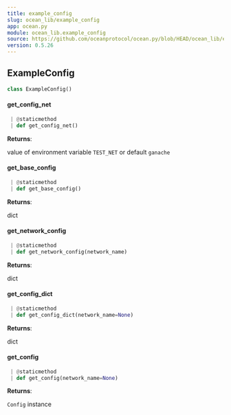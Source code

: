 ```yaml
---
title: example_config
slug: ocean_lib/example_config
app: ocean.py
module: ocean_lib.example_config
source: https://github.com/oceanprotocol/ocean.py/blob/HEAD/ocean_lib/example_config.py
version: 0.5.26
---
```

## ExampleConfig

```python
class ExampleConfig()
```

#### get\_config\_net

```python
 | @staticmethod
 | def get_config_net()
```

**Returns**:

value of environment variable `TEST_NET` or default `ganache`

#### get\_base\_config

```python
 | @staticmethod
 | def get_base_config()
```

**Returns**:

dict

#### get\_network\_config

```python
 | @staticmethod
 | def get_network_config(network_name)
```

**Returns**:

dict

#### get\_config\_dict

```python
 | @staticmethod
 | def get_config_dict(network_name=None)
```

**Returns**:

dict

#### get\_config

```python
 | @staticmethod
 | def get_config(network_name=None)
```

**Returns**:

`Config` instance

